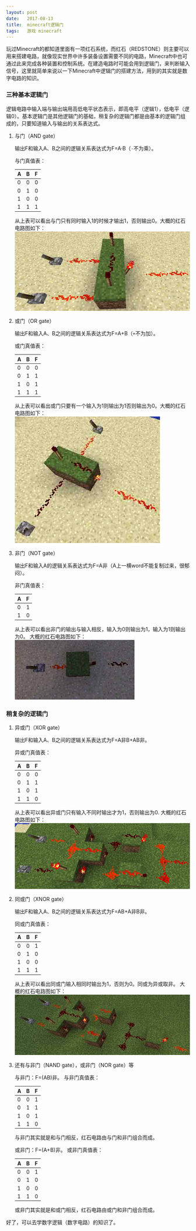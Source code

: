 ```yaml
---
layout: post
date:   2017-08-13
title:  minecraft逻辑门
tags:   游戏 minecraft
---
```

玩过Minecraft的都知道里面有一项红石系统，而红石（REDSTONE）则主要可以用来搭建电路，就像现实世界中许多装备设置需要不同的电路，Minecraft中也可通过此来完成各种装置和控制系统。在建造电路时可能会用到逻辑门，来判断输入信号，这里就简单来说以一下Minecraft中逻辑门的搭建方法，用到的其实就是数字电路的知识。
### 三种基本逻辑门
逻辑电路中输入端与输出端用高低电平状态表示，即高电平（逻辑1），低电平（逻辑0）。基本逻辑门是其他逻辑门的基础，稍复杂的逻辑门都是由基本的逻辑门组成的，只要知道输入与输出的关系表达式。
1. 与门（AND gate）

	输出F和输入A、B之间的逻辑关系表达式为F=A·B（`·`不为乘）。

	与门真值表：

	| A | B | F |
	|---|---|---|
	| 0 | 0 | 0 |
	| 0 | 1 | 0 |
	| 1 | 0 | 0 |
	| 1	| 1 | 1 |
	
	从上表可以看出与门只有同时输入1的时候才输出1，否则输出0。大概的红石电路图如下：
	![与门](/images/Minecraft/andgate.jpg)
	
2. 或门（OR gate）

	输出F和输入A、B之间的逻辑关系表达式为F=A+B（`+`不为加）。

	或门真值表：

	| A | B | F |
	|---|---|---|
	| 0 | 0 | 0 |
	| 0 | 1 | 1 |
	| 1 | 0 | 1 |
	| 1 | 1 | 1 |

	从上表可以看出或门只要有一个输入为1则输出为1否则输出为0。大概的红石电路图如下：
	![或门](/images/Minecraft/orgate.jpg)

3. 非门（NOT gate）

	输出F和输入A的逻辑关系表达式为F=A非（A上一横word不能复制过来，很郁闷）。

	非门真值表：

	| A | F |
	|---|---|
	| 0 | 1 |
	| 1 | 0 |

	从上表可以看出非门的输出与输入相反，输入为0则输出为1，输入为1则输出为0。
	大概的红石电路图如下：
	![非门](/images/Minecraft/notgate.jpg)

### 稍复杂的逻辑门
1. 异或门（XOR gate）

	输出F和输入A、B之间的逻辑关系表达式为F=A非B+AB非。

	异或门真值表：

	| A | B | F |
	|---|---|---|
	| 0 | 0 | 0 |
	| 0 | 1 | 1 |
	| 1 | 0 | 1 |
	| 1 | 1 | 0 |

	从上表可以看出异或门只有输入不同时输出才为1，否则输出为0.
	大概的红石电路图如下：
	![异或门](/images/Minecraft/xorgate.jpg)

2. 同或门（XNOR gate）

	输出F和输入A、B之间的逻辑关系表达式为F=AB+A非B非。

	同或门真值表：

	| A | B | F |
	|---|---|---|
	| 0 | 0 | 1 |
	| 0 | 1 | 0 |
	| 1 | 0 | 0 |
	| 1 | 1 | 1 |

	从上表可以看出同或门输入相同时输出为1，否则为0。同或为异或取非。
	大概的红石电路图如下：
	![同或门](/images/Minecraft/xnorgate.jpg)

3. 还有与非门（NAND gate），或非门（NOR gate）等

	与非门：F=(AB)非。
	与非门真值表：

	| A | B | F |
	|---|---|---|
	| 0 | 0 | 1 |
	| 0 | 1 | 1 |
	| 1 | 0 | 1 |
	| 1 | 1 | 0 |

	与非门其实就是和与门相反，红石电路由与门和非门组合而成。

	或非门：F=(A+B)非。
	或非门真值表：

	| A | B | F |
	|---|---|---|
	| 0 | 0 | 1 |
	| 0 | 1 | 0 |
	| 1 | 0 | 0 |
	| 1 | 1 | 0 |

	或非门其实就是和或门相反，红石电路由或门和非门组合而成。

好了，可以去学数字逻辑（数字电路）的知识了。